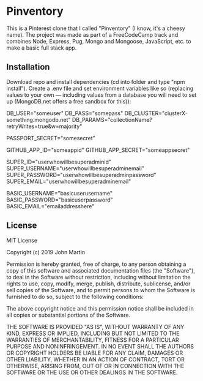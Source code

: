 # Pinventory

This is a Pinterest clone that I called "Pinventory" (I know, it's a cheesy name). The project was made as part of a FreeCodeCamp track and combines Node, Express, Pug, Mongo and Mongoose, JavaScript, etc. to make a basic full stack app.

## Installation

Download repo and install dependencies (cd into folder and type "npm install"). Create a .env file and set environment variables like so (replacing values to your own — including values from a database you will need to set up (MongoDB.net offers a free sandbox for this)):

DB_USER="someuser"
DB_PASS="somepass"
DB_CLUSTER="clusterX-something.mongodb.net"
DB_PARAMS="collectionName?retryWrites=true&w=majority"

PASSPORT_SECRET="somesecret"

GITHUB_APP_ID="someappid"
GITHUB_APP_SECRET="someappsecret"

SUPER_ID="userwhowillbesuperadminid"
SUPER_USERNAME="userwhowillbesuperadminemail"
SUPER_PASSWORD="userwhowillbesuperadminpassword"
SUPER_EMAIL="userwhowillbesuperadminemail"

BASIC_USERNAME="basicuserusername"
BASIC_PASSWORD="basicuserpassword"
BASIC_EMAIL="emailaddresshere"

## License

MIT License

Copyright (c) 2019 John Martin

Permission is hereby granted, free of charge, to any person obtaining a copy
of this software and associated documentation files (the "Software"), to deal
in the Software without restriction, including without limitation the rights
to use, copy, modify, merge, publish, distribute, sublicense, and/or sell
copies of the Software, and to permit persons to whom the Software is
furnished to do so, subject to the following conditions:

The above copyright notice and this permission notice shall be included in all
copies or substantial portions of the Software.

THE SOFTWARE IS PROVIDED "AS IS", WITHOUT WARRANTY OF ANY KIND, EXPRESS OR
IMPLIED, INCLUDING BUT NOT LIMITED TO THE WARRANTIES OF MERCHANTABILITY,
FITNESS FOR A PARTICULAR PURPOSE AND NONINFRINGEMENT. IN NO EVENT SHALL THE
AUTHORS OR COPYRIGHT HOLDERS BE LIABLE FOR ANY CLAIM, DAMAGES OR OTHER
LIABILITY, WHETHER IN AN ACTION OF CONTRACT, TORT OR OTHERWISE, ARISING FROM,
OUT OF OR IN CONNECTION WITH THE SOFTWARE OR THE USE OR OTHER DEALINGS IN THE
SOFTWARE.
